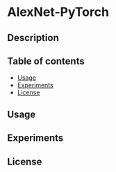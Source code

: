 # AlexNet-PyTorch

## Description

## Table of contents
- [Usage](#usage)
- [Experiments](#experiments)
- [License](#license)

## Usage

## Experiments

## License
